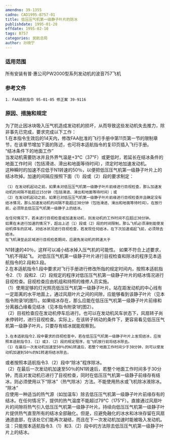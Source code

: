```yaml
---
amendno: 39-1355  
cadno: CAD1995-B757-01  
title: 低压压气机第一级静子叶片的防冰  
publishdate: 1995-01-28  
effdate: 1995-02-10  
tags: B757  
categories: 民航总局  
author: 孙晓宁  
---
```

  
### 适用范围  
所有安装有普·惠公司PW2000型系列发动机的波音757飞机  
  
<!--more-->  
### 参考文件  
    1. FAA适航指令 95-01-05 修正案 39-9116  
  
### 原因、措施和规定  
为了防止因冰块吸入压气机造成发动机的损坏，从而导致这些发动机失去推力，除非事先已完成，要求完成以下工作：  
    1.在本指令生效后的14天内，修改FAA批准的飞行手册中第11页第一节的限制章节，在该章节增加下面的陈述，也可将本适航指令的复印页插入飞行手册。  
“结冰条件下的地面工作”  
     当发动机需要防冰并且外界气温是+3℃（37℉）或更低时，若延长在结冰条件的地面工作时间（包括滑进、滑出和地面等待时间），须定时地加速发动机。  
    这种瞬时的加速不应低于N1转速的50％，以便把低压压气机第一级静子叶片上的结冰吹掉。加速的间隔应按照下面（1）段或（2）段的要求制定：  
  
    （1）在发动机起动之前，如果未对低压压气机第一级静子叶片前缘进行目视检查，那么加速发动机的间隔不能超过15分钟（包括滑进、滑出和地面等待时间）；或  
    （2）在发动机起动之前，如果已对低压压气机第一级静子叶片前缘进行目视检查并且确定没有结冰情况，那么加速发动机的间隔不能超过30分钟（包括滑进、滑出和地面等待时间）。在放行前，必须除去低压压气机第一级静子上的结冰。  
  
    在任何情况下，若未进行目视检查或加速发动机，则发动机的工作时间不应超过30分钟。  
    如果在未进行加速的情况下，超出上述（1）段或（2）段的时间限制，那么飞机必须滑到能使发动机停车的区域，对结冰状况进行目视检查，若发现任何结冰，在下次加速或起飞前，必须除去结冰。  
    在飞机滑至此区域进行目视检查期间，应避免发动机的转速大于  
N1转速的40％，这样可以减小结冰掉入压气机的可能性。     如果不符合上述要求，飞机不得起飞。     对低压压气机第一级静子叶片进行目视检查和除冰的程序见本适  
航指令的2.段和3.段。  
    2.在本适航指令1.段中要求对飞行手册进行修改所指的规定时间内，按照本适航指令2.（1）段和2.（2）段规定的程序对低压压气机第一级静子叶片的结冰情况进行目视检查。目视检查应由机组和持照的维修人员实施。  
    （1）使用足够的灯光照亮低压压气机第一级静子叶片。站在距发动机的中心线有一定距离的水平地面上，通过风扇叶片之间的间隙，应能够看到该静子叶片（见本指令附录1的图1）。如果结冰存在，那么应能在低压压气机第一级静子叶片前缘和分离器凸缘看见结冰（见本指令附录1的图2）。  
    （2）目视检查应在发动机停车后进行。也可以在发动机风车状态下，风扇转子尚未停转时，进行目视检查。实际上，在该转子转动的条件下，更容易看见低压压气机第一级静子叶片。只要存有结冰就能观察到。  
  
    3.在本适航指令2.段中要求的目视检查中，若在低压压气机第一级静子叶片上发现结冰，应按照本适航指令3.（1）或3.（2）段的规定程序，在飞机放行前将结冰除去。  
    （1）在最后一次发动机加速至50％的N1转速后，若整个地面工作时间少于30分钟，则可以使发动机加速到50％的N1转速将结冰除去，  
  
或者按照本适航指令3.（2）段中“除冰”程序除冰。  
（2）在最后一次发动机加速至50％的N1转速后，若整个地面工作时间多于30分钟，而且对发动机已进行了目视检查，同时在低压压气机第一级静子前缘存有结冰，则必须使用以下“除冰”（热气除冰）方法。不能使用热水或飞机除冰液除冰。  
“除冰”  
    应使用一种适当的热气源（如加温车）除去低压压气机第一级静子叶片前缘存有的结冰。在任何情况下，提供的热气温度不能超过79℃（175℉）。直接通过风扇叶片的间隙将热气引入低压压气机第一级静子叶片。持续向低压压气机第一级静子叶片提供热气直至所有的结冰全部融化。但是，应避免融化的冰水和冰块存留在风扇通道底部，在该处它们能再次凝结，而且在下一次发动机加速时能被吸入发动机。  
    注：只能按本适航指令3.（1）和3.（2）段中的方法除去低压压气机第一级静子叶片上的结冰。  
  
  
